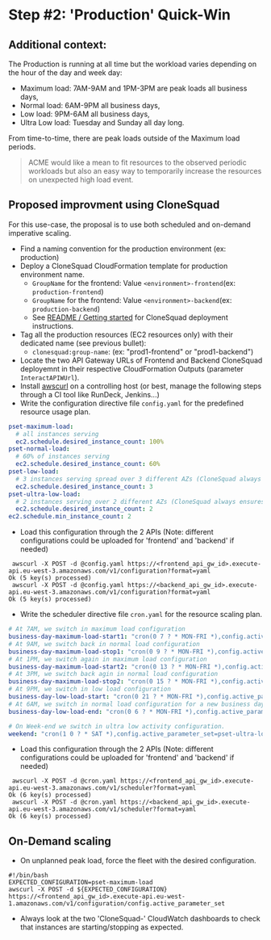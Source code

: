 
# Step #2: 'Production' Quick-Win 

## Additional context:

The Production is running at all time but the workload varies depending on the hour of the day and week day:
- Maximum load: 7AM-9AM and 1PM-3PM are peak loads all business days,
- Normal load: 6AM-9PM all business days,
- Low load: 9PM-6AM all business days,
- Ultra Low load: Tuesday and Sunday all day long.

From time-to-time, there are peak loads outside of the Maximum load periods.

> ACME would like a mean to fit resources to the observed periodic workloads but also an easy way to temporarily increase the resources on unexpected high load event.

## Proposed improvment using CloneSquad

For this use-case, the proposal is to use both scheduled and on-demand imperative scaling. 

* Find a naming convention for the production environment (ex: production)
* Deploy a CloneSquad CloudFormation template for production environment name. 
	- `GroupName` for the frontend: Value `<environment>-frontend`(ex: `production-frontend`)
	- `GroupName` for the frontend: Value `<environment>-backend`(ex: `production-backend`)
	- See [README / Getting started](../README.md#installing--getting-started) for CloneSquad deployment instructions.
* Tag all the production resources (EC2 resources only) with their dedicated name (see previous bullet):
	- `clonesquad:group-name`: <GroupName> (ex: "prod1-frontend" or "prod1-backend")
* Locate the two API Gateway URLs of Frontend and Backend CloneSquad deployemnt in their respective CloudFormation Outputs (parameter `InteractAPIWUrl`).
* Install [awscurl](https://github.com/okigan/awscurl) on a controlling host (or best, manage the following steps through a CI tool like RunDeck, Jenkins...)
* Write the configuration directive file `config.yaml`  for the predefined resource usage plan.
```yaml
pset-maximum-load:
  # all instances serving 
  ec2.schedule.desired_instance_count: 100%
pset-normal-load:
  # 60% of instances serving 
  ec2.schedule.desired_instance_count: 60%
pset-low-load:
  # 3 instances serving spread over 3 different AZs (CloneSquad always ensures AZ balancing automatically)
  ec2.schedule.desired_instance_count: 3
pset-ultra-low-load:
  # 2 instances serving over 2 different AZs (CloneSquad always ensures AZ balancing automatically)
  ec2.schedule.desired_instance_count: 2
ec2.schedule.min_instance_count: 2
```
* Load this configuration through the 2 APIs (Note: different configurations could be uploaded for 'frontend' and 'backend' if needed)
```shell 
 awscurl -X POST -d @config.yaml https://<frontend_api_gw_id>.execute-api.eu-west-3.amazonaws.com/v1/configuration?format=yaml
Ok (5 key(s) processed)
 awscurl -X POST -d @config.yaml https://<backend_api_gw_id>.execute-api.eu-west-3.amazonaws.com/v1/configuration?format=yaml
Ok (5 key(s) processed)
```
* Write the scheduler directive file `cron.yaml` for the resource scaling plan.
```yaml
# At 7AM, we switch in maximum load configuration
business-day-maximum-load-start1: "cron(0 7 ? * MON-FRI *),config.active_parameter_set=pset-maximum-load" 
# At 9AM, we switch back in normal load configuration
business-day-maximum-load-stop1: "cron(0 9 ? * MON-FRI *),config.active_parameter_set=pset-normal-load" 
# At 1PM, we switch again in maximum load configuration
business-day-maximum-load-start2: "cron(0 13 ? * MON-FRI *),config.active_parameter_set=pset-maximum-load" 
# At 3PM, we switch back agin in normal load configuration
business-day-maximum-load-stop2: "cron(0 15 ? * MON-FRI *),config.active_parameter_set=pset-normal-load" 
# At 9PM, we switch in low load configuration
business-day-low-load-start: "cron(0 21 ? * MON-FRI *),config.active_parameter_set=pset-low-load"
# At 6AM, we switch in normal load configuration for a new business day cycle.
business-day-low-load-end: "cron(0 6 ? * MON-FRI *),config.active_parameter_set=pset-normal-load" 

# On Week-end we switch in ultra low activity configuration.
weekend: "cron(1 0 ? * SAT *),config.active_parameter_set=pset-ultra-low-load" 
```
* Load this configuration through the 2 APIs (Note: different configurations could be uploaded for 'frontend' and 'backend' if needed)
```shell 
 awscurl -X POST -d @cron.yaml https://<frontend_api_gw_id>.execute-api.eu-west-3.amazonaws.com/v1/scheduler?format=yaml
Ok (6 key(s) processed)
 awscurl -X POST -d @cron.yaml https://<backend_api_gw_id>.execute-api.eu-west-3.amazonaws.com/v1/scheduler?format=yaml
Ok (6 key(s) processed)
```

## On-Demand scaling

* On unplanned peak load, force the fleet with the desired configuration.

```shell
#!/bin/bash
EXPECTED_CONFIGURATION=pset-maximum-load
awscurl -X POST -d ${EXPECTED_CONFIGURATION} https://<frontend_api_gw_id>.execute-api.eu-west-1.amazonaws.com/v1/configuration/config.active_parameter_set
```

* Always look at the two 'CloneSquad-<GroupName>' CloudWatch dashboards to check that instances are starting/stopping as expected.




